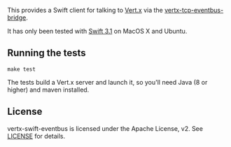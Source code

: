 This provides a Swift client for talking to [Vert.x](http://vertx.io)
via the
[vertx-tcp-eventbus-bridge](https://github.com/vert-x3/vertx-tcp-eventbus-bridge).

It has only been tested with [Swift 3.1](https://swift.org/download/)
on MacOS X and Ubuntu.

## Running the tests

`make test`

The tests build a Vert.x server and launch it, so you'll need Java (8
or higher) and maven installed.

## License

vertx-swift-eventbus is licensed under the Apache License, v2. See
[LICENSE](LICENSE) for details.

